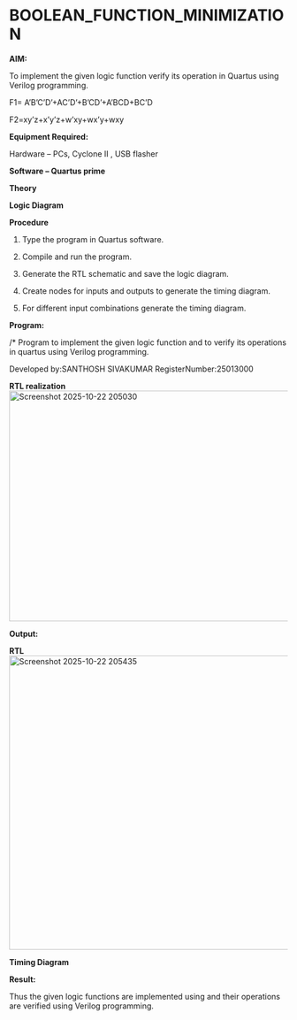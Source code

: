 # BOOLEAN_FUNCTION_MINIMIZATION

**AIM:**

To implement the given logic function verify its operation in Quartus using Verilog programming.

F1= A’B’C’D’+AC’D’+B’CD’+A’BCD+BC’D 

F2=xy’z+x’y’z+w’xy+wx’y+wxy

**Equipment Required:**

Hardware – PCs, Cyclone II , USB flasher

**Software – Quartus prime**

**Theory**

**Logic Diagram**

**Procedure**

1.	Type the program in Quartus software.

2.	Compile and run the program.

3.	Generate the RTL schematic and save the logic diagram.

4.	Create nodes for inputs and outputs to generate the timing diagram.

5.	For different input combinations generate the timing diagram.


**Program:**

/* Program to implement the given logic function and to verify its operations in quartus using Verilog programming. 

Developed by:SANTHOSH SIVAKUMAR RegisterNumber:25013000


**RTL realization**
<img width="808" height="417" alt="Screenshot 2025-10-22 205030" src="https://github.com/user-attachments/assets/dc6a133c-22d0-42dd-82a5-9e9430c2cb78" />

**Output:**

**RTL**
<img width="818" height="532" alt="Screenshot 2025-10-22 205435" src="https://github.com/user-attachments/assets/dd8caaf3-8971-4919-a941-9c6a70189376" />

**Timing Diagram**

**Result:**

Thus the given logic functions are implemented using and their operations are verified using Verilog programming.

